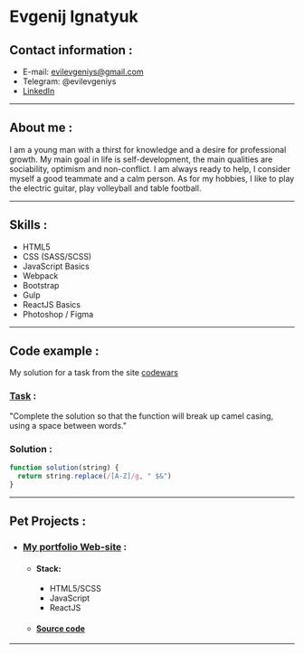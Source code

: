 # Evgenij Ignatyuk

## Contact information :
* E-mail: evilevgeniys@gmail.com
* Telegram: @evilevgeniys
* [LinkedIn](https://www.linkedin.com/in/evilevgeniys/)

*****

## About me :

I am a young man with a thirst for knowledge and a desire for professional growth. My main goal in life is self-development, the main qualities are sociability, optimism and non-conflict. I am always ready to help, I consider myself a good teammate and a calm person.
As for my hobbies, I like to play the electric guitar, play volleyball and table football.

*******

## Skills :
* HTML5
* CSS (SASS/SCSS)
* JavaScript Basics
* Webpack
* Bootstrap
* Gulp
* ReactJS Basics
* Photoshop / Figma

******

## Code example :

My solution for a task from the site [codewars](codewars.com)
### [Task](https://www.codewars.com/kata/5208f99aee097e6552000148) :

"Complete the solution so that the function will break up camel casing, using a space between words."

### Solution :
```JavaScript
function solution(string) {
  return string.replace(/[A-Z]/g, " $&")
}
```
*******

## Pet Projects :

* ### [My portfolio Web-site](evilevgeniysprojects.by) :
    + #### Stack:
        - HTML5/SCSS
        - JavaScript
        - ReactJS
    + #### [Source code](https://github.com/evilevgeniys/portfolioReactSite)

********
